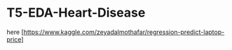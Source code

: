  # T5-EDA-Heart-Disease
here [https://www.kaggle.com/zeyadalmothafar/regression-predict-laptop-price]
